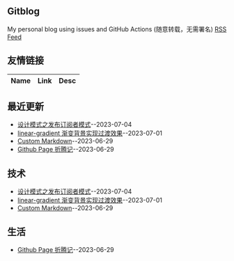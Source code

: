 ## Gitblog
My personal blog using issues and GitHub Actions (随意转载，无需署名)
[RSS Feed](https://raw.githubusercontent.com/forzys/blog/master/feed.xml)
## 友情链接
| Name | Link | Desc | 
 | ---- | ---- | ---- |
## 最近更新
- [设计模式之发布订阅者模式](https://github.com/forzys/blog/issues/9)--2023-07-04
- [linear-gradient 渐变背景实现过渡效果](https://github.com/forzys/blog/issues/8)--2023-07-01
- [Custom Markdown](https://github.com/forzys/blog/issues/7)--2023-06-29
- [Github Page 折腾记](https://github.com/forzys/blog/issues/6)--2023-06-29
## 技术
- [设计模式之发布订阅者模式](https://github.com/forzys/blog/issues/9)--2023-07-04
- [linear-gradient 渐变背景实现过渡效果](https://github.com/forzys/blog/issues/8)--2023-07-01
- [Custom Markdown](https://github.com/forzys/blog/issues/7)--2023-06-29
## 生活
- [Github Page 折腾记](https://github.com/forzys/blog/issues/6)--2023-06-29

